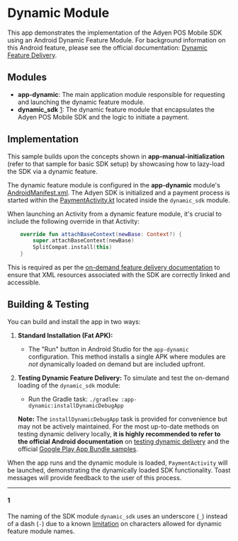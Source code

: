 # Dynamic Module

This app demonstrates the implementation of the Adyen POS Mobile SDK using an Android Dynamic Feature Module. For background information on this Android feature, please see the official documentation: [Dynamic Feature Delivery](https://developer.android.com/guide/playcore/feature-delivery).

## Modules

*   **app-dynamic**: The main application module responsible for requesting and launching the dynamic feature module.
*   **dynamic_sdk** [1](#1): The dynamic feature module that encapsulates the Adyen POS Mobile SDK and the logic to initiate a payment.

## Implementation

This sample builds upon the concepts shown in **app-manual-initialization** (refer to that sample for basic SDK setup) by showcasing how to lazy-load the SDK via a dynamic feature.

The dynamic feature module is configured in the **app-dynamic** module's [AndroidManifest.xml](src/main/AndroidManifest.xml). The Adyen SDK is initialized and a payment process is started within the [PaymentActivity.kt](../dynamic_sdk/src/main/java/com/adyen/sampleapp/dynamic/PaymentActivity.kt) located inside the `dynamic_sdk` module.

When launching an Activity from a dynamic feature module, it's crucial to include the following override in that Activity:
```kotlin
    override fun attachBaseContext(newBase: Context?) {
        super.attachBaseContext(newBase)
        SplitCompat.install(this)
    }
```
This is required as per the [on-demand feature delivery documentation](https://developer.android.com/guide/playcore/feature-delivery/on-demand) to ensure that XML resources associated with the SDK are correctly linked and accessible.

## Building & Testing

You can build and install the app in two ways:

1.  **Standard Installation (Fat APK):**
    *   The "Run" button in Android Studio for the `app-dynamic` configuration.
        This method installs a single APK where modules are *not* dynamically loaded on demand but are included upfront.

2.  **Testing Dynamic Feature Delivery:**
    To simulate and test the on-demand loading of the `dynamic_sdk` module:
    *   Run the Gradle task: `./gradlew :app-dynamic:installDynamicDebugApp`

    **Note:** The `installDynamicDebugApp` task is provided for convenience but may not be actively maintained. For the most up-to-date methods on testing dynamic delivery locally, **it is highly recommended to refer to the official Android documentation** on [testing dynamic delivery](https://developer.android.com/guide/playcore/feature-delivery/on-demand#local-testing) and the official [Google Play App Bundle samples](https://github.com/android/app-bundle-samples/tree/main/DynamicFeatures#testing-dynamic-delivery).

When the app runs and the dynamic module is loaded, `PaymentActivity` will be launched, demonstrating the dynamically loaded SDK functionality. 
Toast messages will provide feedback to the user of this process. 

---

#### 1
The naming of the SDK module `dynamic_sdk` uses an underscore (`_`) instead of a dash (`-`) due to a known [limitation](https://issuetracker.google.com/issues/109923677?pli=1) on characters allowed for dynamic feature module names.